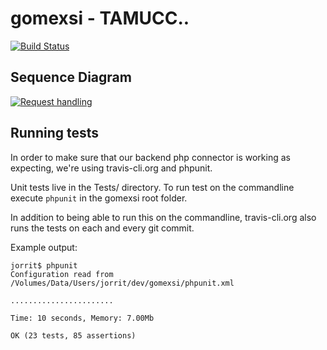 gomexsi - TAMUCC..
=======

[![Build Status](https://travis-ci.org/jhpoelen/gomexsi.png)](https://travis-ci.org/jhpoelen/gomexsi)

## Sequence Diagram

[![Request handling](http://www.websequencediagrams.com/cgi-bin/cdraw?lz=dGl0bGUgaW52b2tpbmcgYSB0cm9waGljIHNlcnZpY2UKClVJLT5SZXF1ZXN0SGFuZGxlcjogaHR0cCBwb3N0IHIAFAYKABQOACAScGFyc2UAQAcAHBFGYWN0b3J5OiBjcmVhdGVTAHQHABAHLT4ACgcAGAgKABoHAIEGEgB2EQAxCWZpbmRQcmV5Rm9yUHJlZGF0b3IAgRMhAIEIBlJlc3BvbnNlAIFSEVVJAIF7DgAgBwo&s=napkin)](http://www.websequencediagrams.com/?lz=dGl0bGUgaW52b2tpbmcgYSB0cm9waGljIHNlcnZpY2UKClVJLT5SZXF1ZXN0SGFuZGxlcjogaHR0cCBwb3N0IHIAFAYKABQOACAScGFyc2UAQAcAHBFGYWN0b3J5OiBjcmVhdGVTAHQHABAHLT4ACgcAGAgKABoHAIEGEgB2EQAxCWZpbmRQcmV5Rm9yUHJlZGF0b3IAgRMhAIEIBlJlc3BvbnNlAIFSEVVJAIF7DgAgBwo&s=napkin)

## Running tests

In order to make sure that our backend php connector is working as expecting, we're using travis-cli.org and phpunit.

Unit tests live in the Tests/ directory.  To run test on the commandline execute ```phpunit``` in the gomexsi root folder.  

In addition to being able to run this on the commandline, travis-cli.org also runs the tests on each and every git commit.

Example output:
```
jorrit$ phpunit 
Configuration read from /Volumes/Data/Users/jorrit/dev/gomexsi/phpunit.xml

.......................

Time: 10 seconds, Memory: 7.00Mb

OK (23 tests, 85 assertions)
```

